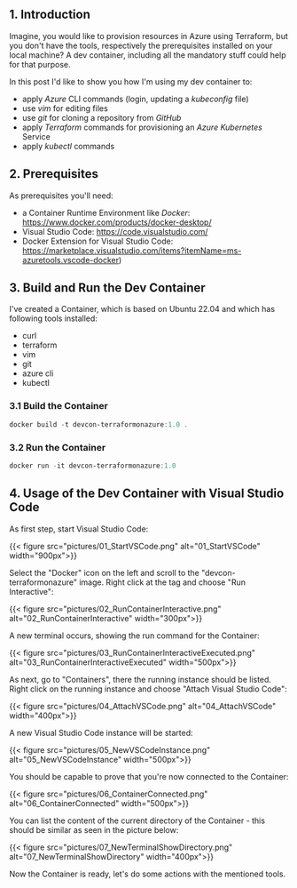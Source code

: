 ## 1. Introduction

Imagine, you would like to provision resources in Azure using Terraform, but you don't have the tools, respectively the prerequisites installed on your local machine?
A dev container, including all the mandatory stuff could help for that purpose.

In this post I'd like to show you how I'm using my dev container to:
  * apply *Azure* CLI commands (login, updating a *kubeconfig* file)
  * use *vim* for editing files
  * use *git* for cloning a repository from *GitHub*
  * apply *Terraform* commands for provisioning an *Azure* *Kubernetes* Service
  * apply *kubectl* commands

## 2. Prerequisites

As prerequisites you'll need:

  * a Container Runtime Environment like *Docker*: https://www.docker.com/products/docker-desktop/
  * Visual Studio Code: https://code.visualstudio.com/
  * Docker Extension for Visual Studio Code: https://marketplace.visualstudio.com/items?itemName=ms-azuretools.vscode-docker)

## 3. Build and Run the Dev Container

I've created a Container, which is based on Ubuntu 22.04 and which has following tools installed:

  * curl
  * terraform
  * vim
  * git
  * azure cli
  * kubectl


### 3.1 Build the Container

``` powershell
docker build -t devcon-terraformonazure:1.0 . 
``` 

### 3.2 Run the Container

``` powershell
docker run -it devcon-terraformonazure:1.0 
``` 

## 4. Usage of the Dev Container with Visual Studio Code

As first step, start Visual Studio Code:

{{< figure src="pictures/01_StartVSCode.png" alt="01_StartVSCode" width="900px">}}

Select the "Docker" icon on the left and scroll to the "devcon-terraformonazure" image. Right click at the tag and choose "Run Interactive":

{{< figure src="pictures/02_RunContainerInteractive.png" alt="02_RunContainerInteractive" width="300px">}}

A new terminal occurs, showing the run command for the Container:

{{< figure src="pictures/03_RunContainerInteractiveExecuted.png" alt="03_RunContainerInteractiveExecuted" width="500px">}}

As next, go to "Containers", there the running instance should be listed. Right click on the running instance and choose "Attach Visual Studio Code":

{{< figure src="pictures/04_AttachVSCode.png" alt="04_AttachVSCode" width="400px">}}

A new Visual Studio Code instance will be started:

{{< figure src="pictures/05_NewVSCodeInstance.png" alt="05_NewVSCodeInstance" width="500px">}}

You should be capable to prove that you're now connected to the Container:

{{< figure src="pictures/06_ContainerConnected.png" alt="06_ContainerConnected" width="500px">}}

You can list the content of the current directory of the Container - this should be similar as seen in the picture below:

{{< figure src="pictures/07_NewTerminalShowDirectory.png" alt="07_NewTerminalShowDirectory" width="400px">}}

Now the Container is ready, let's do some actions with the mentioned tools.